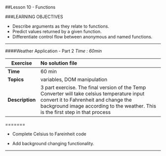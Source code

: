 ##Lesson 10 - Functions 

###LEARNING OBJECTIVES

*	Describe arguments as they relate to functions.
*	Predict values returned by a given function.
*	Differentiate control flow between anonymous and named functions.

---

####Weather Application - Part 2
_Time : 60min_

| Exercise | No solution file|
| ------------- |:-------------|
| __Time__ | 60 min | 
| __Topics__ | variables, DOM manipulation | 
| __Description__| 3 part exercise. The final version of the Temp Converter will take celsius temperature input convert it to  Fahrenheit and change the background image according to the weather. This is the first step in that process|


=======

*	Complete Celsius to Fareinheit code 

*	Add background changing functionality.

---
